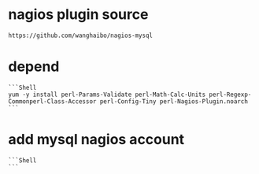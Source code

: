 # nagios plugin source
    https://github.com/wanghaibo/nagios-mysql
# depend
    ```Shell
    yum -y install perl-Params-Validate perl-Math-Calc-Units perl-Regexp-Commonperl-Class-Accessor perl-Config-Tiny perl-Nagios-Plugin.noarch
    ```
# add mysql nagios account
    ```Shell
    ```
